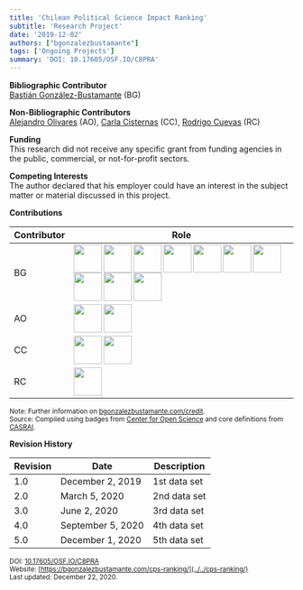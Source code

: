 ```yaml
---
title: 'Chilean Political Science Impact Ranking'
subtitle: 'Research Project'
date: '2019-12-02'
authors: ["bgonzalezbustamante"]
tags: ['Ongoing Projects']
summary: 'DOI: 10.17605/OSF.IO/C8PRA'
---
```


**Bibliographic Contributor** <br />
[Bastián González-Bustamante](../../) (BG)

**Non-Bibliographic Contributors** <br />
[Alejandro Olivares](../../authors/aolivares) (AO), [Carla Cisternas](../../authors/ccisternas) (CC), [Rodrigo Cuevas](../../authors/rcuevas) (RC)

**Funding** <br />
This research did not receive any specific grant from funding agencies in the public, commercial, or not-for-profit sectors.

**Competing Interests** <br />
The author declared that his employer could have an interest in the subject matter or material discussed in this project.

**Contributions** 

| Contributor | Role |
|---|---|
| BG | [<img src="../../credit/conceptualization.png" align="left" width="50" />](../../credit/conceptualization.png) [<img src="../../credit/data_curation.png" align="left" width="50" />](../../credit/data_curation.png) [<img src="../../credit/formal_analysis.png" align="left" width="50" />](../../credit/formal_analysis.png) [<img src="../../credit/investigation.png" align="left" width="50" />](../../credit/investigation.png) [<img src="../../credit/methodology.png" align="left" width="50" />](../../credit/methodology.png) [<img src="../../credit/project_administration.png" align="left" width="50" />](../../credit/project_administration.png) [<img src="../../credit/resources.png" align="left" width="50" />](../../credit/resources.png) [<img src="../../credit/computation.png" align="left" width="50" />](../../credit/computation.png) [<img src="../../credit/testing.png" align="left" width="50" />](../../credit/testing.png) [<img src="../../credit/data_visualization.png" align="left" width="50" />](../../credit/data_visualization.png) |
| AO | [<img src="../../credit/resources.png" align="left" width="50" />](../../credit/resources.png) [<img src="../../credit/testing.png" align="left" width="50" />](../../credit/testing.png) |
| CC | [<img src="../../credit/resources.png" align="left" width="50" />](../../credit/resources.png) [<img src="../../credit/testing.png" align="left" width="50" />](../../credit/testing.png) |
| RC | [<img src="../../credit/resources.png" align="left" width="50" />](../../credit/resources.png) |

<small>Note: Further information on [bgonzalezbustamante.com/credit](../../credit/).</small><br />
<small>Source: Compiled using badges from [Center for Open Science](https://github.com/CenterForOpenScience/open_research_badges) and core definitions from [CASRAI](https://casrai.org/credit/).</small><br />

**Revision History**

| Revision | Date | Description |
|---|---|---|
| 1.0 | December 2, 2019 | 1st data set |
| 2.0 | March 5, 2020 | 2nd data set |
| 3.0 | June 2, 2020 | 3rd data set |
| 4.0 | September 5, 2020 | 4th data set |
| 5.0 | December 1, 2020 | 5th data set |

<small>DOI: [10.17605/OSF.IO/C8PRA](http://doi.org/10.17605/OSF.IO/C8PRA)</small><br />
<small>Website: [https://bgonzalezbustamante.com/cps-ranking/](../../cps-ranking/)</small><br />
<small>Last updated: December 22, 2020.</small>
